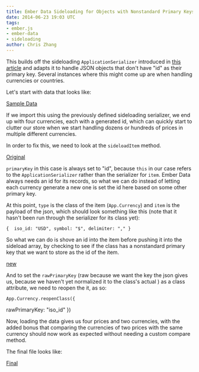 ```yaml
---
title: Ember Data Sideloading for Objects with Nonstandard Primary Keys
date: 2014-06-23 19:03 UTC
tags: 
- ember.js 
- ember-data 
- sideloading
author: Chris Zhang
---
```


This builds off the sideloading `ApplicationSerializer` introduced in [this article](http://mozmonkey.com/2013/12/loading-json-with-embedded-records-into-ember-data-1-0-0-beta/) and adapts it to handle JSON objects that don't have "id" as their primary key. Several instances where this might come up are when handling currencies or countries.

Let's start with data that looks like:

<a class="jsbin-embed" href="http://emberjs.jsbin.com/majone/3/embed?js">Sample Data</a>

If we import this using the previously defined sideloading serializer, we end up with four currencies, each with a generated id, which can quickly start to clutter our store when we start handling dozens or hundreds of prices in multiple different currencies.

In order to fix this, we need to look at the `sideloadItem` method. 


<a class="jsbin-embed" href="http://emberjs.jsbin.com/jises/6/embed?js#J:L14-20">Original</a>
      
`primaryKey` in this case is always set to "id", because `this` in our case refers to the `ApplicationSerializer` rather than the serializer for `item`. Ember Data always needs an id for its records, so what we can do instead of letting each currency generate a new one is set the id here based on some other primary key.

At this point, `type` is the class of the item (`App.Currency`) and `item` is the payload of the json, which should look something like this (note that it hasn't been run through the serializer for its class yet):

    {  iso_id: "USD", symbol: "$", delimiter: "," }

So what we can do is shove an id into the item before pushing it into the sideload array, by checking to see if the class has a nonstandard primary key that we want to store as the id of the item.

<a class="jsbin-embed" href="http://emberjs.jsbin.com/jises/5/embed?js#J:L17-20">new</a>
  
And to set the `rawPrimaryKey` (raw because we want the key the json gives us, because we haven't yet normalized it to the class's actual ) as a class attribute, we need to reopen the it, as so:

    App.Currency.reopenClass({
  rawPrimaryKey: "iso_id"
})

Now, loading the data gives us four prices and two currencies, with the added bonus that comparing the currencies of two prices with the same currency should now work as expected without needing a custom compare method.

The final file looks like:

<a class="jsbin-embed" href="http://emberjs.jsbin.com/jises/8/embed?js">Final</a>

<script src="http://static.jsbin.com/js/embed.js"></script>
